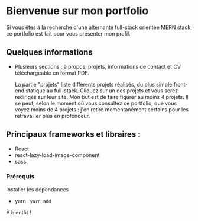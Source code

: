 # Bienvenue sur mon portfolio

Si vous êtes à la recherche d'une alternante full-stack orientée MERN stack, ce portfolio est fait pour vous présenter mon profil.

## Quelques informations

- Plusieurs sections : à propos, projets, informations de contact et CV téléchargeable en format PDF.

  La partie "projets" liste différents projets réalisés, du plus simple front-end statique au full-stack. Cliquez sur un des projets et vous serez redirigés sur leur site.
  Mon but est de faire figurer au moins 4 projets. Il se peut, selon le moment où vous consultez ce portfolio, que vous voyez moins de 4 projets : j'en retire momentanément certains pour les retravailler plus en profondeur.

## Principaux frameworks et libraires :

- React
- react-lazy-load-image-component
- sass

### Prérequis

Installer les dépendances

- yarn
  ` yarn add`

À bientôt !
